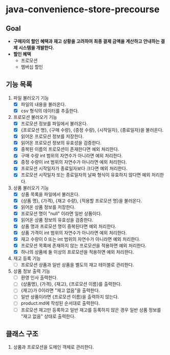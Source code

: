 # java-convenience-store-precourse

## Goal

- **구매자의 할인 혜택과 재고 상황을 고려하여 최종 결제 금액을 계산하고 안내하는 결제 시스템을 개발한다.**
- **할인 혜택**
    - 프로모션
    - 멤버십 할인

## 기능 목록

1. 파일 불러오기 기능
    - [x] 파일의 내용을 불러온다.
    - [x] csv 형식의 데이터를 추출한다.
2. 프로모션 불러오기 기능
    - [x] 프로모션 정보를 파일에서 불러온다.
    - [x] {프로모션 명}, {구매 수량}, {증정 수량}, {시작일자}, {종료일자}을 불러온다.
    - [x] 읽어온 프로모션 정보를 저장한다.
    - [x] 읽어온 프로모션 정보의 유효성을 검증한다.
    - [x] 중복된 이름의 프로모션이 존재한다면 예외 처리한다.
    - [x] 구매 수량 int 범위의 자연수가 아니라면 예외 처리한다.
    - [x] 증정 수량이 int 범위의 자연수가 아니라면 예외 처리한다.
    - [x] 프로모션 시작일자가 종료일자보다 크다면 예외 처리한다.
    - [x] 프로모션 시작일자 또는 종료일자의 날짜 형식이 유효하지 않다면 예외 처리한다.
3. 상품 불러오기 기능
    - [x] 상품 목록을 파일에서 불러온다.
    - [x] {상품 명}, {가격}, {재고 수량}, {적용할 프로모션 명}을 불러온다.
    - [x] 읽어온 상품 정보를 저장한다.
    - [x] 프로모션 명이 "null" 이라면 일반 상품이다.
    - [x] 읽어온 상품 정보의 유효성을 검증한다.
    - [x] 상품 명과 프로모션 명이 중복된다면 예외 처리한다.
    - [x] 상품 가격이 int 범위의 자연수가 아니라면 예외 처리한다.
    - [x] 재고 수량이 0 또는 int 범위의 자연수가 아니라면 예외 처리한다.
    - [x] 프로모션 목록에 존재하지 않는 프로모션을 적용하면 예외 처리한다.
    - [x] 하나의 상품에 둘 이상의 프로모션을 적용하면 예외 처리한다.
4. 재고 등록 기능
    - [ ] 프로모션 상품과 일반 상품을 별도의 재고 테이블로 관리한다.
5. 상품 정보 출력 기능
    - [ ] 환영 인사 출력한다.
    - [ ] {상품명}, {가격}, {재고}, {프로모션 이름}를 출력한다.
    - [ ] {재고}가 0이라면 "재고 없음"을 출력한다.
    - [ ] 일반 상품이라면 {프로모션 이름}을 출력하지 않는다.
    - [ ] product.md에 작성된 순서대로 출력한다.
    - [ ] 프로모션 재고만 등록하고 일반 재고를 등록하지 않은 경우 일반 상품 정보를 "재고 없음" 상태로 출력한다.

## 클래스 구조

1. 상품과 프로모션을 도메인 객체로 관리한다.